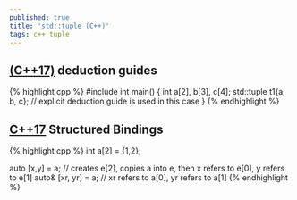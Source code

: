 ```yaml
---
published: true
title: 'std::tuple (C++)'
tags: c++ tuple
---
```

## [(C++17)](https://en.cppreference.com/w/cpp/utility/tuple/deduction_guides) deduction guides

{% highlight cpp %}
#include <tuple>
int main()
{
    int a[2], b[3], c[4];
    std::tuple t1{a, b, c}; // explicit deduction guide is used in this case
}
{% endhighlight %}

## [C++17](https://en.cppreference.com/w/cpp/language/structured_binding) Structured Bindings

{% highlight cpp %}
int a[2] = {1,2};
 
auto [x,y] = a; // creates e[2], copies a into e, then x refers to e[0], y refers to e[1]
auto& [xr, yr] = a; // xr refers to a[0], yr refers to a[1]
{% endhighlight %}
